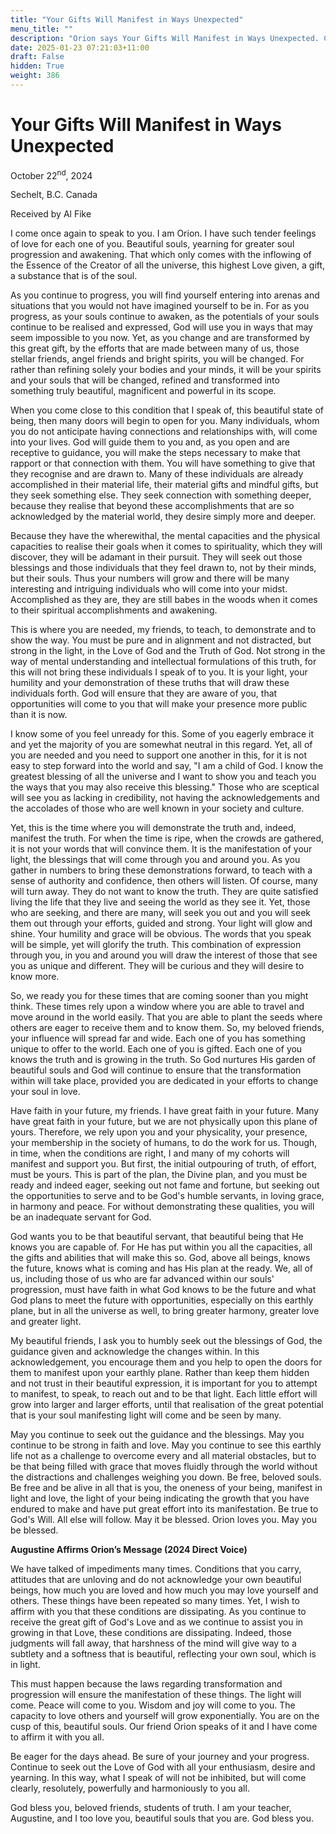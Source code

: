 ```yaml
---
title: "Your Gifts Will Manifest in Ways Unexpected"
menu_title: ""
description: "Orion says Your Gifts Will Manifest in Ways Unexpected. Confirmed by Augustine"
date: 2025-01-23 07:21:03+11:00
draft: False
hidden: True
weight: 386
---
```

# Your Gifts Will Manifest in Ways Unexpected

October 22<sup>nd</sup>, 2024

Sechelt, B.C. Canada

Received by Al Fike 

I come once again to speak to you. I am Orion. I have such tender feelings of love for each one of you. Beautiful souls, yearning for greater soul progression and awakening. That which only comes with the inflowing of the Essence of the Creator of all the universe, this highest Love given, a gift, a substance that is of the soul.

As you continue to progress, you will find yourself entering into arenas and situations that you would not have imagined yourself to be in. For as you progress, as your souls continue to awaken, as the potentials of your souls continue to be realised and expressed,  God will use you in ways that may seem impossible to you now. Yet, as you change and are transformed by this great gift, by the efforts that are made between many of us, those stellar friends, angel friends and bright spirits, you will be changed. For rather than refining solely your bodies and your minds, it will be your spirits and your souls that will be changed, refined and transformed into something truly beautiful, magnificent and powerful in its scope.

When you come close to this condition that I speak of, this beautiful state of being, then many doors will begin to open for you. Many individuals, whom you do not anticipate having connections and relationships with, will come into your lives. God will guide them to you and, as you open and are receptive to guidance,  you will make the steps necessary to make that rapport or that connection with them. You will have something to give that they recognise and are drawn to. Many of these individuals are already accomplished in their material life, their material gifts and mindful gifts, but they seek something else. They seek connection with something deeper, because they realise that beyond these accomplishments that are so acknowledged by the material world, they desire simply more and deeper.

Because they have the wherewithal, the mental capacities and the physical capacities to realise their goals when it comes to spirituality, which they will discover, they will be adamant in their pursuit. They will seek out those blessings and those individuals that they feel drawn to, not by their minds, but their souls. Thus your numbers will grow and there will be many interesting and intriguing individuals who will come into your midst. Accomplished as they are, they are still babes in the woods when it comes to their spiritual accomplishments and awakening.

This is where you are needed, my friends, to teach, to demonstrate and to show the way. You must be pure and in alignment and not distracted, but strong in the light, in the Love of God and the Truth of God. Not strong in the way of mental understanding and intellectual formulations of this truth, for this will not bring these individuals I speak of to you. It is your light, your humility and your demonstration of these truths that will draw these individuals forth. God will ensure that they are aware of you, that opportunities will come to you that will make your presence more public than it is now.

I know some of you feel unready for this. Some of you eagerly embrace it and yet the majority of you are somewhat neutral in this regard. Yet, all of you are needed and you need to support one another in this, for it is not easy to step forward into the world and say, "I am a child of God. I know the greatest blessing of all the universe and I want to show you and teach you the ways that you may also receive this blessing." Those who are sceptical will see you as lacking in credibility, not having the acknowledgements and the accolades of those who are well known in your society and culture.

Yet, this is the time where you will demonstrate the truth and, indeed, manifest the truth. For when the time is ripe, when the crowds are gathered, it is not your words that will convince them. It is the manifestation of your light, the blessings that will come through you and around you. As you gather in numbers to bring these demonstrations forward, to teach with a sense of authority and confidence, then others will listen. Of course, many will turn away. They do not want to know the truth. They are quite satisfied living the life that they live and seeing the world as they see it. Yet, those who are seeking, and there are many, will seek you out and you will seek them out through your efforts, guided and strong. Your light will glow and shine. Your humility and grace will be obvious. The words that you speak will be simple, yet will glorify the truth. This combination of expression through you, in you and around you will draw the interest of those that see you as unique and different. They will be curious and they will desire to know more.

So, we ready you for these times that are coming sooner than you might think. These times rely upon a window where you are able to travel and move around in the world easily. That you are able to plant the seeds where others are eager to receive them and to know them. So, my beloved friends, your influence will spread far and wide. Each one of you has something unique to offer to the world. Each one of you is gifted. Each one of you knows the truth and is growing in the truth. So God nurtures His garden of beautiful souls and God will continue to ensure that the transformation within will take place, provided you are dedicated in your efforts to change your soul in love.

Have faith in your future, my friends. I have great faith in your future. Many have great faith in your future, but we are not physically upon this plane of yours. Therefore, we rely upon you and your physicality, your presence, your membership in the society of humans, to do the work for us. Though, in time, when the conditions are right, I and many of my cohorts will manifest and support you. But first, the initial outpouring of truth, of effort, must be yours. This is part of the plan, the Divine plan, and you must be ready and indeed eager, seeking out not fame and fortune, but seeking out the opportunities to serve and to be God's humble servants, in loving grace, in harmony and peace. For without demonstrating these qualities, you will be an inadequate servant for God.

God wants you to be that beautiful servant, that beautiful being that He knows you are capable of. For He has put within you all the capacities, all the gifts and abilities that will make this so. God, above all beings, knows the future, knows what is coming and has His plan at the ready. We, all of us, including those of us who are far advanced within our souls' progression, must have faith in what God knows to be the future and what God plans to meet the future with opportunities, especially on this earthly plane, but in all the universe as well, to bring greater harmony, greater love and greater light.

My beautiful friends, I ask you to humbly seek out the blessings of God, the guidance given and acknowledge the changes within. In this acknowledgement, you encourage them and you help to open the doors for them to manifest upon your earthly plane. Rather than keep them hidden and not trust in their beautiful expression, it is important for you to attempt to manifest, to speak, to reach out and to be that light. Each little effort will grow into larger and larger efforts, until that realisation of the great potential that is your soul manifesting light will come and be seen by many.

May you continue to seek out the guidance and the blessings. May you continue to be strong in faith and love. May you continue to see this earthly life not as a challenge to overcome every and all material obstacles, but to be that being filled with grace that moves fluidly through the world without the distractions and challenges weighing you down. Be free, beloved souls. Be free and be alive in all that is you, the oneness of your being, manifest in light and love, the light of your being indicating the growth that you have endured to make and have put great effort into its manifestation. Be true to God's Will. All else will follow. May it be blessed. Orion loves you. May you be blessed.



**Augustine Affirms Orion’s Message (2024 Direct Voice)**


We have talked of impediments many times. Conditions that you carry, attitudes that are unloving and do not acknowledge your own beautiful beings, how much you are loved and how much you may love yourself and others. These things have been repeated so many times. Yet, I wish to affirm with you that these conditions are dissipating. As you continue to receive the great gift of God's Love and as we continue to assist you in growing in that Love, these conditions are dissipating. Indeed, those judgments will fall away, that harshness of the mind will give way to a subtlety and a softness that is beautiful, reflecting your own soul, which is in light.

This must happen because the laws regarding transformation and progression will ensure the manifestation of these things. The light will come. Peace will come to you. Wisdom and joy will come to you. The capacity to love others and yourself will grow exponentially. You are on the cusp of this, beautiful souls. Our friend Orion speaks of it and I have come to affirm it with you all.

Be eager for the days ahead. Be sure of your journey and your progress. Continue to seek out the Love of God with all your enthusiasm, desire and yearning. In this way, what I speak of will not be inhibited, but will come clearly, resolutely, powerfully and harmoniously to you all.

God bless you, beloved friends, students of truth. I am your teacher, Augustine, and I too love you, beautiful souls that you are. God bless you.